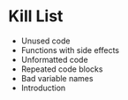 Kill List
=========
* Unused code
* Functions with side effects
* Unformatted code
* Repeated code blocks
* Bad variable names
* Introduction